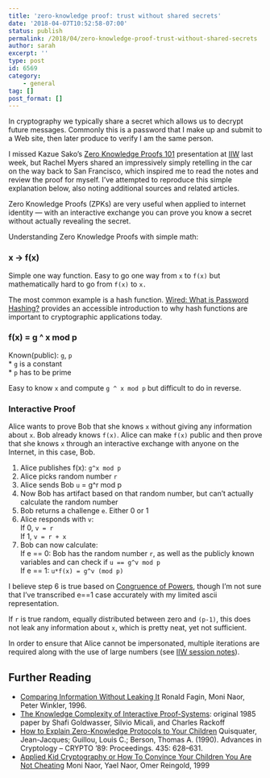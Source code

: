 ```yaml
---
title: 'zero-knowledge proof: trust without shared secrets'
date: '2018-04-07T10:52:58-07:00'
status: publish
permalink: /2018/04/zero-knowledge-proof-trust-without-shared-secrets
author: sarah
excerpt: ''
type: post
id: 6569
category:
    - general
tag: []
post_format: []
---
```

In cryptography we typically share a secret which allows us to decrypt future messages. Commonly this is a password that I make up and submit to a Web site, then later produce to verify I am the same person.

I missed Kazue Sako’s [Zero Knowledge Proofs 101](http://iiw.idcommons.net/Zero_Knowledge_Proofs_101) presentation at [IIW](https://www.internetidentityworkshop.com/) last week, but Rachel Myers shared an impressively simply retelling in the car on the way back to San Francisco, which inspired me to read the notes and review the proof for myself. I’ve attempted to reproduce this simple explanation below, also noting additional sources and related articles.

Zero Knowledge Proofs (ZPKs) are very useful when applied to internet identity — with an interactive exchange you can prove you know a secret without actually revealing the secret.

Understanding Zero Knowledge Proofs with simple math:

### x -&gt; f(x)

Simple one way function. Easy to go one way from `x` to `f(x)` but mathematically hard to go from `f(x)` to `x.`

The most common example is a hash function. [Wired: What is Password Hashing?](https://www.wired.com/2016/06/hacker-lexicon-password-hashing/) provides an accessible introduction to why hash functions are important to cryptographic applications today.

### f(x) = g ^ x mod p

Known(public): `g`, `p`  
\* `g` is a constant  
\* `p` has to be prime

Easy to know `x` and compute `g ^ x mod p` but difficult to do in reverse.

### Interactive Proof

Alice wants to prove Bob that she knows `x` without giving any information about `x`. Bob already knows `f(x)`. Alice can make `f(x)` public and then prove that she knows `x` through an interactive exchange with anyone on the Internet, in this case, Bob.

1. Alice publishes f(x): `g^x mod p`
2. Alice picks random number `r`
3. Alice sends Bob `u` = g^r mod p
4. Now Bob has artifact based on that random number, but can’t actually calculate the random number
5. Bob returns a challenge `e`. Either 0 or 1
6. Alice responds with `v`:  
  If 0, `v = r`  
  If 1, `v = r + x`
7. Bob can now calculate:  
  If e == 0: Bob has the random number `r`, as well as the publicly known variables and can check if `u == g^v mod p`  
  If e == 1: `u*f(x) = g^v (mod p)`

I believe step 6 is true based on [Congruence of Powers](https://proofwiki.org/wiki/Congruence_of_Powers), though I’m not sure that I’ve transcribed e==1 case accurately with my limited ascii representation.

If `r` is true random, equally distributed between zero and `(p-1)`, this does not leak any information about `x`, which is pretty neat, yet not sufficient.

In order to ensure that Alice cannot be impersonated, multiple iterations are required along with the use of large numbers (see [IIW session notes](http://iiw.idcommons.net/Zero_Knowledge_Proofs_101)).

Further Reading
---------------

- [Comparing Information Without Leaking It](https://www.stat.berkeley.edu/users/aldous/157/Papers/fagin.pdf) Ronald Fagin, Moni Naor, Peter Winkler, 1996.
- [The Knowledge Complexity of Interactive Proof-Systems](http://people.csail.mit.edu/silvio/Selected%20Scientific%20Papers/Proof%20Systems/The_Knowledge_Complexity_Of_Interactive_Proof_Systems.pdf): original 1985 paper by Shafi Goldwasser, Silvio Micali, and Charles Rackoff
- [How to Explain Zero-Knowledge Protocols to Your Children](http://pages.cs.wisc.edu/~mkowalcz/628.pdf) Quisquater, Jean-Jacques; Guillou, Louis C.; Berson, Thomas A. (1990). Advances in Cryptology – CRYPTO ’89: Proceedings. 435: 628–631.
- [Applied Kid Cryptography or How To Convince Your Children You Are Not Cheating](http://citeseerx.ist.psu.edu/viewdoc/download;jsessionid=8ED92C8B3C84F999CADFE20D9012322C?doi=10.1.1.46.9932&rep=rep1&type=pdf) Moni Naor, Yael Naor, Omer Reingold, 1999
